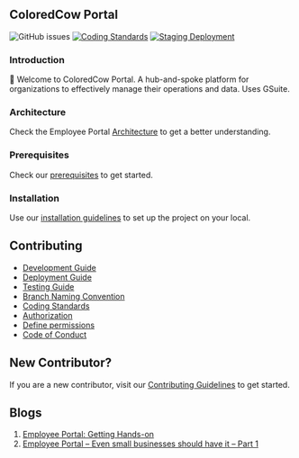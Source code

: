 ## ColoredCow Portal

![GitHub issues](https://img.shields.io/github/issues/coloredcow/portal)
[![Coding Standards](https://github.com/coloredcow/portal/actions/workflows/coding-standards.yml/badge.svg?branch=master)](https://github.com/coloredcow/portal/actions/workflows/coding-standards.yml)
[![Staging Deployment](https://github.com/ColoredCow/portal/actions/workflows/staging-deployment.yml/badge.svg)](https://github.com/ColoredCow/portal/actions/workflows/staging-deployment.yml)

### Introduction

:wave: Welcome to ColoredCow Portal. A hub-and-spoke platform for organizations to effectively manage their operations and data. Uses GSuite.

### Architecture

Check the Employee Portal [Architecture](https://docs.google.com/presentation/d/1R6v-6Ata4N89G9W8DPS3qUQqwd-MO5ymGJeyXvD2kpo/edit#slide=id.ge4e7bf2453_0_67) to get a better understanding.

### Prerequisites

Check our [prerequisites](./docs/prerequisites.md) to get started.

### Installation

Use our [installation guidelines](./docs/installation.md) to set up the project on your local.

## Contributing

- [Development Guide](./docs/development.md)
- [Deployment Guide](./docs/deployment.md)
- [Testing Guide](./docs/testing.md)
- [Branch Naming Convention](./docs/branch-naming-convention.md)
- [Coding Standards](./docs/coding-standards.md)
- [Authorization](./docs/authorization.md)
- [Define permissions](./docs/roles-and-permissions.md)
- [Code of Conduct](CODE_OF_CONDUCT.md)  
  
## New Contributor?  
  
If you are a new contributor, visit our [Contributing Guidelines](./docs/contributing.md) to get started.

## Blogs

1. [Employee Portal: Getting Hands-on](https://coloredcow.com/employee-portal-getting-hands-on)
2. [Employee Portal – Even small businesses should have it – Part 1](https://coloredcow.com/employee-portal-even-small-businesses-part-1)


